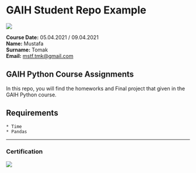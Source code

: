 # GAIH Student Repo Example
![](img/newlogo.png)

**Course Date:** 05.04.2021 / 09.04.2021  
**Name:** Mustafa  
**Surname:** Tomak  
**Email:** mstf.tmk@gmail.com  

## GAIH Python Course Assignments
In this repo, you will find the homeworks and Final project that given in the GAIH Python course.

## Requirements
```
* Time
* Pandas
```
---

### Certification
![](img/TopLearnerCertificate.png)


